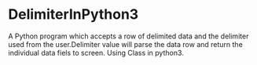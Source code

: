 # DelimiterInPython3
A Python program which accepts a row of delimited data and the delimiter used from the user.Delimiter value will parse the data row and return the individual data fiels to screen. Using Class in python3.
